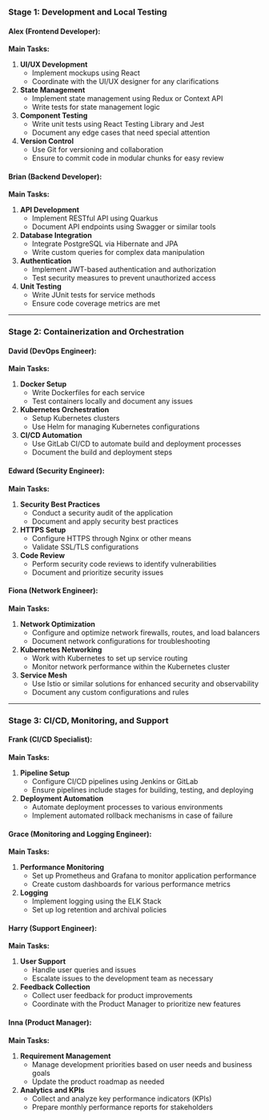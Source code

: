 ### Stage 1: Development and Local Testing

#### Alex (Frontend Developer):
**Main Tasks:**
1. **UI/UX Development**
    - Implement mockups using React
    - Coordinate with the UI/UX designer for any clarifications
2. **State Management**
    - Implement state management using Redux or Context API
    - Write tests for state management logic
3. **Component Testing**
    - Write unit tests using React Testing Library and Jest
    - Document any edge cases that need special attention
4. **Version Control**
    - Use Git for versioning and collaboration
    - Ensure to commit code in modular chunks for easy review

#### Brian (Backend Developer):
**Main Tasks:**
1. **API Development**
    - Implement RESTful API using Quarkus
    - Document API endpoints using Swagger or similar tools
2. **Database Integration**
    - Integrate PostgreSQL via Hibernate and JPA
    - Write custom queries for complex data manipulation
3. **Authentication**
    - Implement JWT-based authentication and authorization
    - Test security measures to prevent unauthorized access
4. **Unit Testing**
    - Write JUnit tests for service methods
    - Ensure code coverage metrics are met

---

### Stage 2: Containerization and Orchestration

#### David (DevOps Engineer):
**Main Tasks:**
1. **Docker Setup**
    - Write Dockerfiles for each service
    - Test containers locally and document any issues
2. **Kubernetes Orchestration**
    - Setup Kubernetes clusters
    - Use Helm for managing Kubernetes configurations
3. **CI/CD Automation**
    - Use GitLab CI/CD to automate build and deployment processes
    - Document the build and deployment steps

#### Edward (Security Engineer):
**Main Tasks:**
1. **Security Best Practices**
    - Conduct a security audit of the application
    - Document and apply security best practices
2. **HTTPS Setup**
    - Configure HTTPS through Nginx or other means
    - Validate SSL/TLS configurations
3. **Code Review**
    - Perform security code reviews to identify vulnerabilities
    - Document and prioritize security issues

#### Fiona (Network Engineer):
**Main Tasks:**
1. **Network Optimization**
    - Configure and optimize network firewalls, routes, and load balancers
    - Document network configurations for troubleshooting
2. **Kubernetes Networking**
    - Work with Kubernetes to set up service routing
    - Monitor network performance within the Kubernetes cluster
3. **Service Mesh**
    - Use Istio or similar solutions for enhanced security and observability
    - Document any custom configurations and rules

---

### Stage 3: CI/CD, Monitoring, and Support

#### Frank (CI/CD Specialist):
**Main Tasks:**
1. **Pipeline Setup**
    - Configure CI/CD pipelines using Jenkins or GitLab
    - Ensure pipelines include stages for building, testing, and deploying
2. **Deployment Automation**
    - Automate deployment processes to various environments
    - Implement automated rollback mechanisms in case of failure

#### Grace (Monitoring and Logging Engineer):
**Main Tasks:**
1. **Performance Monitoring**
    - Set up Prometheus and Grafana to monitor application performance
    - Create custom dashboards for various performance metrics
2. **Logging**
    - Implement logging using the ELK Stack
    - Set up log retention and archival policies

#### Harry (Support Engineer):
**Main Tasks:**
1. **User Support**
    - Handle user queries and issues
    - Escalate issues to the development team as necessary
2. **Feedback Collection**
    - Collect user feedback for product improvements
    - Coordinate with the Product Manager to prioritize new features

#### Inna (Product Manager):
**Main Tasks:**
1. **Requirement Management**
    - Manage development priorities based on user needs and business goals
    - Update the product roadmap as needed
2. **Analytics and KPIs**
    - Collect and analyze key performance indicators (KPIs)
    - Prepare monthly performance reports for stakeholders

